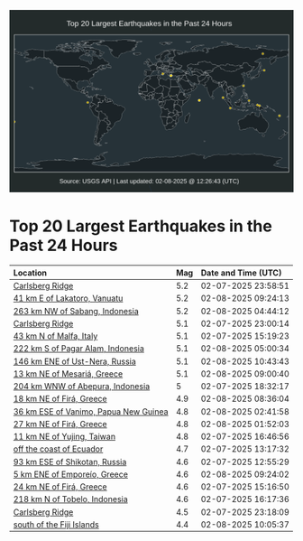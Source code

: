 ![Map](./map.png)

# Top 20 Largest Earthquakes in the Past 24 Hours

| Location | Mag | Date and Time (UTC) |
|:---|:---|:---|
| [Carlsberg Ridge](https://earthquake.usgs.gov/earthquakes/eventpage/us7000pc83) | 5.2 | 02-07-2025 23:58:51 |
| [41 km E of Lakatoro, Vanuatu](https://earthquake.usgs.gov/earthquakes/eventpage/us7000pcav) | 5.2 | 02-08-2025 09:24:13 |
| [263 km NW of Sabang, Indonesia](https://earthquake.usgs.gov/earthquakes/eventpage/us7000pc9c) | 5.2 | 02-08-2025 04:44:12 |
| [Carlsberg Ridge](https://earthquake.usgs.gov/earthquakes/eventpage/us7000pc7i) | 5.1 | 02-07-2025 23:00:14 |
| [43 km N of Malfa, Italy](https://earthquake.usgs.gov/earthquakes/eventpage/us7000pc4p) | 5.1 | 02-07-2025 15:19:23 |
| [222 km S of Pagar Alam, Indonesia](https://earthquake.usgs.gov/earthquakes/eventpage/us7000pc9d) | 5.1 | 02-08-2025 05:00:34 |
| [146 km ENE of Ust-Nera, Russia](https://earthquake.usgs.gov/earthquakes/eventpage/us7000pcb7) | 5.1 | 02-08-2025 10:43:43 |
| [13 km NE of Mesariá, Greece](https://earthquake.usgs.gov/earthquakes/eventpage/us7000pcah) | 5.1 | 02-08-2025 09:00:40 |
| [204 km WNW of Abepura, Indonesia](https://earthquake.usgs.gov/earthquakes/eventpage/us7000pc6g) | 5 | 02-07-2025 18:32:17 |
| [18 km NE of Firá, Greece](https://earthquake.usgs.gov/earthquakes/eventpage/us7000pcac) | 4.9 | 02-08-2025 08:36:04 |
| [36 km ESE of Vanimo, Papua New Guinea](https://earthquake.usgs.gov/earthquakes/eventpage/us7000pc8x) | 4.8 | 02-08-2025 02:41:58 |
| [27 km NE of Firá, Greece](https://earthquake.usgs.gov/earthquakes/eventpage/us7000pc8g) | 4.8 | 02-08-2025 01:52:03 |
| [11 km NE of Yujing, Taiwan](https://earthquake.usgs.gov/earthquakes/eventpage/us7000pc54) | 4.8 | 02-07-2025 16:46:56 |
| [off the coast of Ecuador](https://earthquake.usgs.gov/earthquakes/eventpage/us7000pc38) | 4.7 | 02-07-2025 13:17:32 |
| [93 km ESE of Shikotan, Russia](https://earthquake.usgs.gov/earthquakes/eventpage/us7000pc36) | 4.6 | 02-07-2025 12:55:29 |
| [5 km ENE of Emporeío, Greece](https://earthquake.usgs.gov/earthquakes/eventpage/us7000pcau) | 4.6 | 02-08-2025 09:24:02 |
| [24 km NE of Firá, Greece](https://earthquake.usgs.gov/earthquakes/eventpage/us7000pc4s) | 4.6 | 02-07-2025 15:16:50 |
| [218 km N of Tobelo, Indonesia](https://earthquake.usgs.gov/earthquakes/eventpage/us7000pc51) | 4.6 | 02-07-2025 16:17:36 |
| [Carlsberg Ridge](https://earthquake.usgs.gov/earthquakes/eventpage/us7000pc7k) | 4.5 | 02-07-2025 23:18:09 |
| [south of the Fiji Islands](https://earthquake.usgs.gov/earthquakes/eventpage/us7000pcb3) | 4.4 | 02-08-2025 10:05:37 |
